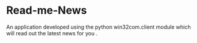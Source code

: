# Read-me-News
An application developed using the python win32com.client module which will read out the latest news for you .
